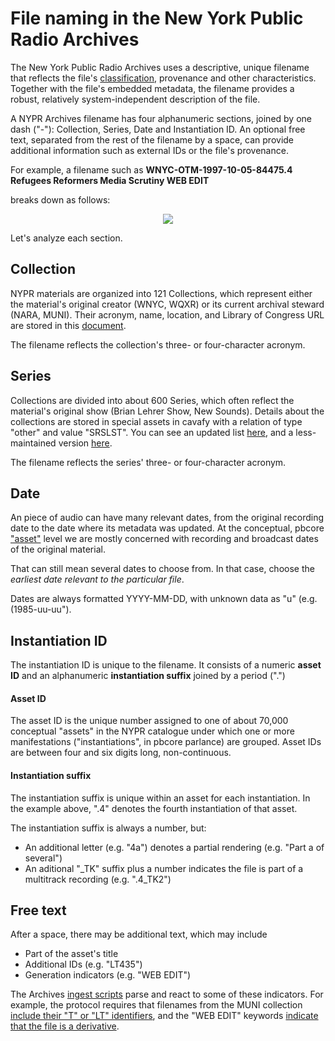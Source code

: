 # File naming in the New York Public Radio Archives #

The New York Public Radio Archives uses a descriptive, unique filename that reflects the file's [classification](https://github.com/MarcosSueiro/nypr-archives-ingest-scripts/blob/master/additionalDocs/archivesClassification.md), provenance and other characteristics. Together with the file's embedded metadata, the filename provides a robust, relatively system-independent description of the file.

A NYPR Archives filename has four alphanumeric sections, joined by one dash ("-"): Collection, Series, Date and Instantiation ID. An optional free text, separated from the rest of the filename by a space, can provide additional information such as external IDs or the file's provenance.

For example, a filename such as
**WNYC-OTM-1997-10-05-84475.4 Refugees Reformers Media Scrutiny WEB EDIT**
  
breaks down as follows:

<p align="center">
          <img src="http://www.plantuml.com/plantuml/png/NP11Qy9048Nlyok6z98U0WefwitMMCZ15fg0bDB34b_2Gjp0x4IKql_UJQg7U9lvtcFtpLjxDQBziINJm2dltput_61FdLokvBtSJK4qNwqMoNoMp9uYDfu5BKx6QMOKTyvbkbm4qnIcz-03TTy0diFGoH7YUOU3DLnKqgjr5zvlNtYRvUNuNor0YRFUNY51fSOrBJYopeTHhL7RESwpY7yeVlOU6fP7JX8U8r6SJun5NzVsFEef_H9HlEdQ5jKWZlHhwEMRuW9YuVzHA2QGuUfXdzH0yQi0h27bgDqYqnhk4Ch-0m00"/>
          </p>
          
Let's analyze each section.

## Collection
NYPR materials are organized into 121 Collections, which represent either the material's original creator (WNYC, WQXR) or its current archival steward (NARA, MUNI). Their acronym, name, location, and Library of Congress URL are stored in this [document](https://github.com/MarcosSueiro/nypr-archives-ingest-scripts/blob/master/currentTemplates/CollectionConcordance.xml).

The filename reflects the collection's three- or four-character acronym.

## Series
Collections are divided into about 600 Series, which often reflect the material's original show (Brian Lehrer Show, New Sounds). Details about the collections are stored in special assets in cavafy with a relation of type "other" and value "SRSLST". You can see an updated list [here](https://cavafy.wnyc.org/assets?q=SRSLST&x=0&y=0&search_fields%5B%5D=relation), and a less-maintained version [here](https://wiki.nypr.digital/display/AR/NYPR+Series+Titles).

The filename reflects the series' three- or four-character acronym.

## Date
An piece of audio can have many relevant dates, from the original recording date to the date where its metadata was updated. At the conceptual, pbcore ["asset"](https://pbcore.org/elements/asset) level we are mostly concerned with recording and broadcast dates of the original material.

That can still mean several dates to choose from. In that case, choose the *earliest date relevant to the particular file*.

Dates are always formatted YYYY-MM-DD, with unknown data as "u" (e.g. (1985-uu-uu").

## Instantiation ID
The instantiation ID is unique to the filename. It consists of a numeric **asset ID** and an alphanumeric **instantiation suffix** joined by a period (".")
#### Asset ID
The asset ID is the unique number assigned to one of about 70,000 conceptual "assets" in the NYPR catalogue under which one or more manifestations ("instantiations", in pbcore parlance) are grouped. Asset IDs are between four and six digits long, non-continuous.
#### Instantiation suffix
The instantiation suffix is unique within an asset for each instantiation. In the example above, ".4" denotes the fourth instantiation of that asset.

The instantiation suffix is always a number, but:
* An additional letter (e.g. "4a") denotes a partial rendering (e.g. "Part a of several")
* An aditional "\_TK" suffix plus a number indicates the file is part of a multitrack recording (e.g. ".4\_TK2")

## Free text
After a space, there may be additional text, which may include
* Part of the asset's title
* Additional IDs (e.g. "LT435")
* Generation indicators (e.g. "WEB EDIT")

The Archives [ingest scripts](https://github.com/MarcosSueiro/nypr-archives-ingest-scripts/tree/master/currentTemplates) parse and react to some of these indicators. For example, the protocol requires that filenames from the MUNI collection [include their "T" or "LT" identifiers](https://github.com/MarcosSueiro/nypr-archives-ingest-scripts/blob/314a4c5eb6816d7fce01247040485fa122af629a/currentTemplates/parseDAVIDTitle.xsl#L398), and the "WEB EDIT" keywords [indicate that the file is a derivative](https://github.com/MarcosSueiro/nypr-archives-ingest-scripts/blob/314a4c5eb6816d7fce01247040485fa122af629a/currentTemplates/parseDAVIDTitle.xsl#L77).
